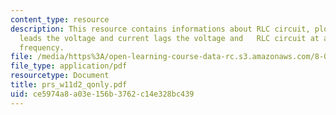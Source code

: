 ```yaml
---
content_type: resource
description: This resource contains informations about RLC circuit, plot on current
  leads the voltage and current lags the voltage and   RLC circuit at a given driving
  frequency.
file: /media/https%3A/open-learning-course-data-rc.s3.amazonaws.com/8-02-physics-ii-electricity-and-magnetism-spring-2007/ce5974a8a03e156b3762c14e328bc439_prs_w11d2_qonly.pdf
file_type: application/pdf
resourcetype: Document
title: prs_w11d2_qonly.pdf
uid: ce5974a8-a03e-156b-3762-c14e328bc439
---
```

